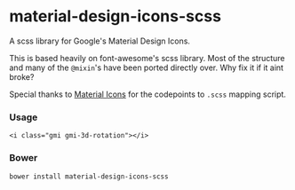 # material-design-icons-scss
A scss library for Google's Material Design Icons.

This is based heavily on font-awesome's scss library. Most of the structure and many of the `@mixin`'s have been ported directly over. Why fix it if it aint broke?

Special thanks to [Material Icons](https://materialicons.github.io) for the codepoints to `.scss` mapping script.

### Usage
```
<i class="gmi gmi-3d-rotation"></i>
```

### Bower
```
bower install material-design-icons-scss
```
